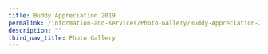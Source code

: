 ```yaml
---
title: Buddy Appreciation 2019
permalink: /information-and-services/Photo-Gallery/Buddy-Appreciation-2019/permalink
description: ""
third_nav_title: Photo Gallery
---
```


